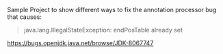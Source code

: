 Sample Project to show different ways to fix the annotation processor bug that causes:
> java.lang.IllegalStateException: endPosTable already set
 
https://bugs.openjdk.java.net/browse/JDK-8067747